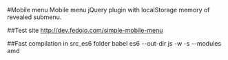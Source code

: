 #Mobile menu
Mobile menu jQuery plugin with localStorage memory of revealed submenu.

##Test site
http://dev.fedojo.com/simple-mobile-menu


##Fast compilation in src_es6 folder
babel es6 --out-dir js -w -s --modules amd
